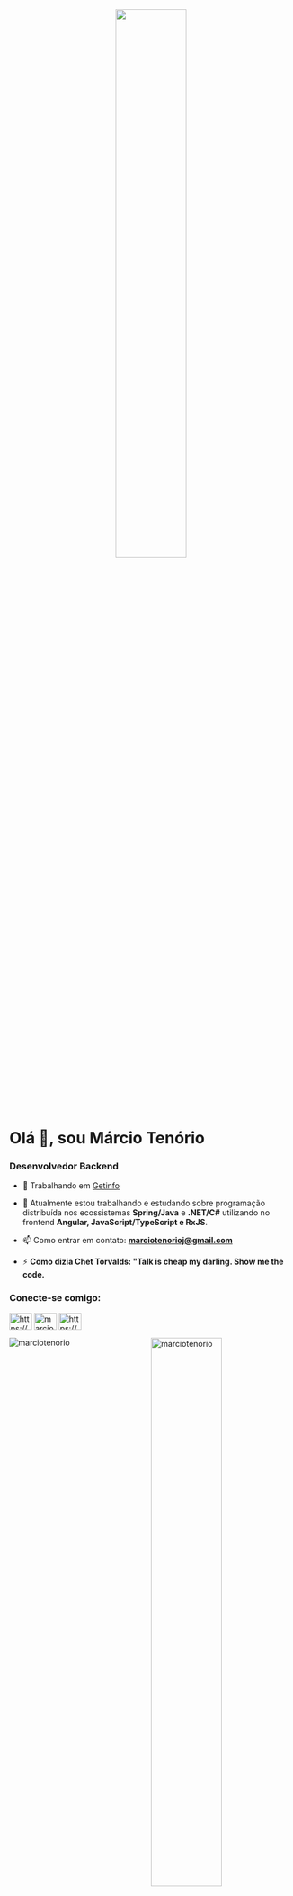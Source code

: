 <div align="center">
<img src="https://rishavanand.github.io/static/images/greetings.gif" align="center" style="width: 50%" />
</div>  

<h1>Olá 👋, sou Márcio Tenório</h1>

<h3 align="left">Desenvolvedor Backend</h3>

- 🔭 Trabalhando em [Getinfo](https://www.getinfo.net.br/)

- 🌱 Atualmente estou trabalhando e estudando sobre programação distribuída nos ecossistemas **Spring/Java** e **.NET/C#** utilizando no frontend **Angular, JavaScript/TypeScript e RxJS**.

- 📫 Como entrar em contato: **marciotenorioj@gmail.com**

- ⚡ **Como dizia Chet Torvalds: "Talk is cheap my darling. Show me the code.**

<h3 align="left">Conecte-se comigo:</h3>
<p align="left">
<a href="https://dev.to/marciotenorio" target="blank"><img align="center" src="https://raw.githubusercontent.com/rahuldkjain/github-profile-readme-generator/master/src/images/icons/Social/devto.svg" alt="https://dev.to/marciotenorio" height="30" width="40" /></a>
<a href="https://twitter.com/marciotenorioj" target="blank"><img align="center" src="https://raw.githubusercontent.com/rahuldkjain/github-profile-readme-generator/master/src/images/icons/Social/twitter.svg" alt="marciotenorioj" height="30" width="40" /></a>
<a href="https://www.linkedin.com/in/marciotenorioj" target="blank"><img align="center" src="https://raw.githubusercontent.com/rahuldkjain/github-profile-readme-generator/master/src/images/icons/Social/linked-in-alt.svg" alt="https://www.linkedin.com/in/marciotenorioj" height="30" width="40" /></a>
</p>

<p><img align="left" src="https://github-readme-stats-sigma-five.vercel.app/api/top-langs?username=marciotenorio&show_icons=true&locale=en&layout=compact&theme=dark" alt="marciotenorio" /></p>

<p>&nbsp;<img align="right" style="width: 50%" src="https://github-readme-stats-sigma-five.vercel.app/api?username=marciotenorio&show_icons=true&locale=en&theme=dark" alt="marciotenorio" /></p>
